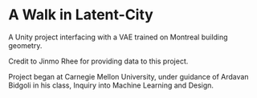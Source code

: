 # A Walk in Latent-City

A Unity project interfacing with a VAE trained on Montreal building geometry.

Credit to Jinmo Rhee for providing data to this project.

Project began at Carnegie Mellon University, under guidance of Ardavan Bidgoli in his class, Inquiry into Machine Learning and Design.
